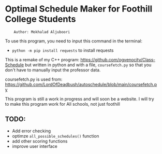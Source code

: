 # Optimal Schedule Maker for Foothill College Students
        Author: Mokhalad Aljuboori

To use this program, you need to input this command in the terminal: 
- `python -m pip install requests` to install requests

This is a remake of my C++ program: https://github.com/ogvenocity/Class-Schedule
but written in python and with a file, `coursefetch.py` so that you don't have to manually input the professor data.

coursefetch.py is used from: https://github.com/LordOfDeadbush/autoschedule/blob/main/coursefetch.py

This program is still a work in progress and will soon be a website. 
I will try to make this program work for All schools, not just foothill

## TODO:
- Add error checking
- optimze `all_possible_schedules()` function
- add other scoring functions
- improve user interface
